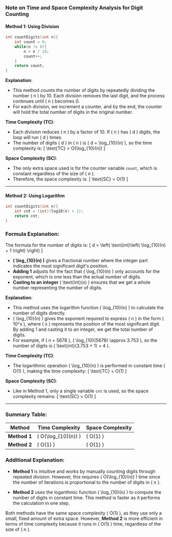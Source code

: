 ### Note on Time and Space Complexity Analysis for Digit Counting

#### **Method 1: Using Division**

```cpp
int countDigits(int n){
    int count = 0;
    while(n != 0){
        n = n / 10;
        count++;
    }    
    return count;
}
```

**Explanation**:
- This method counts the number of digits by repeatedly dividing the number \( n \) by 10. Each division removes the last digit, and the process continues until \( n \) becomes 0.
- For each division, we increment a counter, and by the end, the counter will hold the total number of digits in the original number.

**Time Complexity (TC)**:
- Each division reduces \( n \) by a factor of 10. If \( n \) has \( d \) digits, the loop will run \( d \) times.
- The number of digits \( d \) in \( n \) is \( d = \log_{10}(n) \), so the time complexity is:
  \[
  \text{TC} = O(\log_{10}(n))
  \]

**Space Complexity (SC)**:
- The only extra space used is for the counter variable `count`, which is constant regardless of the size of \( n \).
- Therefore, the space complexity is:
  \[
  \text{SC} = O(1)
  \]

---

#### **Method 2: Using Logarithm**

```cpp
int countDigits(int n){
    int cnt = (int)(log10(n) + 1);
    return cnt;
}
```

### Formula Explanation:

The formula for the number of digits is:
\[
d = \left( \text{int}\left( \log_{10}(n) + 1 \right) \right)
\]
- **\( \log_{10}(n) \)** gives a fractional number where the integer part indicates the most significant digit's position.
- **Adding 1** adjusts for the fact that \( \log_{10}(n) \) only accounts for the exponent, which is one less than the actual number of digits.
- **Casting to an integer** \( \text{int}(x) \) ensures that we get a whole number representing the number of digits.

**Explanation**:
- This method uses the logarithm function \( \log_{10}(n) \) to calculate the number of digits directly.
- \( \log_{10}(n) \) gives the exponent required to express \( n \) in the form \( 10^x \), where \( x \) represents the position of the most significant digit. By adding 1 and casting it to an integer, we get the total number of digits.
- For example, if \( n = 5678 \), \( \log_{10}(5678) \approx 3.753 \), so the number of digits is \( \text{int}(3.753 + 1) = 4 \).

**Time Complexity (TC)**:
- The logarithmic operation \( \log_{10}(n) \) is performed in constant time \( O(1) \), making the time complexity:
  \[
  \text{TC} = O(1)
  \]

**Space Complexity (SC)**:
- Like in Method 1, only a single variable `cnt` is used, so the space complexity remains:
  \[
  \text{SC} = O(1)
  \]

---

### **Summary Table**:

| **Method**      | **Time Complexity** | **Space Complexity** |
|-----------------|---------------------|----------------------|
| **Method 1**    | \( O(\log_{10}(n)) \)          | \( O(1) \)                 |
| **Method 2**    | \( O(1) \)           | \( O(1) \)                 |

### Additional Explanation:

- **Method 1** is intuitive and works by manually counting digits through repeated division. However, this requires \( O(\log_{10}(n)) \) time since the number of iterations is proportional to the number of digits in \( n \).
  
- **Method 2** uses the logarithmic function \( \log_{10}(n) \) to compute the number of digits in constant time. This method is faster as it performs the calculation in one step.

Both methods have the same space complexity \( O(1) \), as they use only a small, fixed amount of extra space. However, **Method 2** is more efficient in terms of time complexity because it runs in \( O(1) \) time, regardless of the size of \( n \).